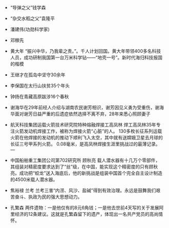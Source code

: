 + “导弹之父”钱学森
+ “杂交水稻之父”袁隆平
+ 潘建伟(功勋科学家)
+ 邓稼先
+ 黄大年 
“振兴中华，乃我辈之责。”。千人计划回国。黄大年带领400多名科技人员，成功研制我国第一台万米科学钻——“地壳一号”。新时代海归科技报国的楷模

+ 王继才在孤岛中坚守30余年
+ 李保国在太行山扶贫35个年头
+ 钟扬在青藏高原跋涉16个春秋

+ 谢海华在29年前经人介绍与湖南农民谢芳相识，谢芳因见义勇为受重伤，谢海华面对谢芳日益严重的后遗症依然选择不离不弃，28年来悉心照顾妻子

+ 航天科技集团运载火箭技术研究院特种熔融焊接工高凤林
焊工高凤林35年专注火箭发动机焊接工作，被称为焊接火箭“心脏”的人。
130多枚长征系列运载火箭在他焊接的发动机的推动下顺利飞入太空，其中就有送嫦娥卫星去月球的长征三号甲系列火箭。
0.08毫米，是高凤林焊接生涯里挑战过的最薄记录。—

+ 中国船舶重工集团公司第702研究所 顾秋亮
载人潜水器有十几万个零部件，其组装对精密度要求达到了“丝”级，在中国，能实现这个精密度的只有顾秋亮。成功把“蛟龙”送入海底后，他的新挑战是组装中国首个完全自主设计制造的4500米载人潜水器。


+ 焦裕禄
兰考 兰考三害“内涝、风沙、盐碱”得到有效治理。永远是鼓舞我们艰苦奋斗、执政为民的强大思想动力。

+ 孔繁森
两件遗物：一是他仅有的8元6角钱；一是他去世前4天写的关于发展阿里经济的12条建议。这就是孔繁森留下的遗产，体现出一名共产党员的高尚情怀。

